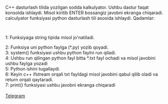 C++ dasturlash tilida yozilgan sodda kalkulyator. 
Ushbu dastur faqat konsolda ishlaydi. Misol kiritib ENTER bossangiz javobni ekranga chiqaradi.
calculyator funksiyasi python dasturlash tili asosida ishlaydi. 
Qadamlar:</br>
 <pre>        </pre> 1: Funksiyaga string tipida misol jo'natiladi. </br>
  2: Funksiya uni python faylga (*.py) yozib qoyadi.</br>
  3: system() funksiyasi ushbu python faylni run qiladi.</br>
  4: Ushbu run qilingan python fayl bitta *.txt fayl ochadi va misol javobini ushbu faylga yozadi</br>
  5: Python ishini tugallaydi.</br>
  6: Keyin c++ ifstream orqali txt fayldagi misol javobini qabul qilib oladi va return orqali qaytaradi.</br>
  7: print() funksiyasi ushbu javobni ekranga chiqaradi</br>
</br>
<a href="http://t.me/cpp_coder_uz">Telegram</a>
